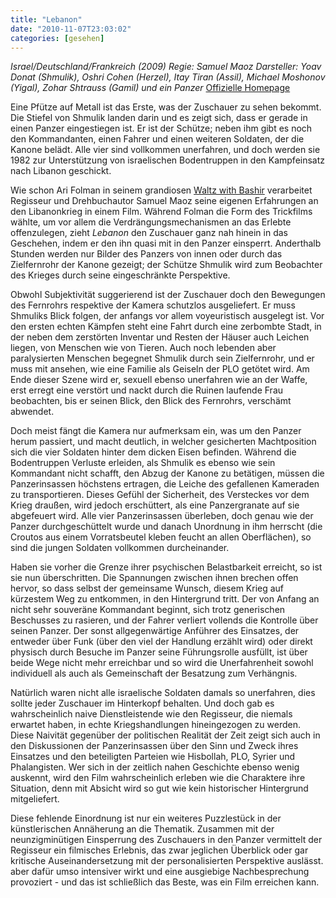 ```yaml
---
title: "Lebanon"
date: "2010-11-07T23:03:02"
categories: [gesehen]
---
```


*Israel/Deutschland/Frankreich (2009)
Regie: Samuel Maoz
Darsteller: Yoav Donat (Shmulik), Oshri Cohen (Herzel), Itay Tiran (Assil), Michael Moshonov (Yigal), Zohar Shtrauss (Gamil) und ein Panzer*
[Offizielle Homepage](http://www.lebanon.senator.de/)

Eine Pfütze auf Metall ist das Erste, was der Zuschauer zu sehen bekommt. Die Stiefel von Shmulik landen darin und es zeigt sich, dass er gerade in einen Panzer eingestiegen ist. Er ist der Schütze; neben ihm gibt es noch den Kommandanten, einen Fahrer und einen weiteren Soldaten, der die Kanone belädt. Alle vier sind vollkommen unerfahren, und doch werden sie 1982 zur Unterstützung von israelischen Bodentruppen in den Kampfeinsatz nach Libanon geschickt.

Wie schon Ari Folman in seinem grandiosen [Waltz with Bashir](/2009/01/28/waltz-with-bashir/) verarbeitet Regisseur und Drehbuchautor Samuel Maoz seine eigenen Erfahrungen an den Libanonkrieg in einem Film. Während Folman die Form des Trickfilms wählte, um vor allem die Verdrängungsmechanismen an das Erlebte offenzulegen, zieht *Lebanon* den Zuschauer ganz nah hinein in das Geschehen, indem er den ihn quasi mit in den Panzer einsperrt. Anderthalb Stunden werden nur Bilder des Panzers von innen oder durch das Zielfernrohr der Kanone gezeigt; der Schütze Shmulik wird zum Beobachter des Krieges durch seine eingeschränkte Perspektive.

Obwohl Subjektivität suggerierend ist der Zuschauer doch den Bewegungen des Fernrohrs respektive der Kamera schutzlos ausgeliefert. Er muss Shmuliks Blick folgen, der anfangs vor allem voyeuristisch ausgelegt ist. Vor den ersten echten Kämpfen steht eine Fahrt durch eine zerbombte Stadt, in der neben dem zerstörten Inventar und Resten der Häuser auch Leichen liegen, von Menschen wie von Tieren. Auch noch lebenden aber paralysierten Menschen begegnet Shmulik durch sein Zielfernrohr, und er muss mit ansehen, wie eine Familie als Geiseln der PLO getötet wird. Am Ende dieser Szene wird er, sexuell ebenso unerfahren wie an der Waffe, erst erregt eine verstört und nackt durch die Ruinen laufende Frau beobachten, bis er seinen Blick, den Blick des Fernrohrs, verschämt abwendet.

Doch meist fängt die Kamera nur aufmerksam ein, was um den Panzer herum passiert, und macht deutlich, in welcher gesicherten Machtposition sich die vier Soldaten hinter dem dicken Eisen befinden. Während die Bodentruppen Verluste erleiden, als Shmulik es ebenso wie sein Kommandant nicht schafft, den Abzug der Kanone zu betätigen, müssen die Panzerinsassen höchstens ertragen, die Leiche des gefallenen Kameraden zu transportieren. Dieses Gefühl der Sicherheit, des Versteckes vor dem Krieg draußen, wird jedoch erschüttert, als eine Panzergranate auf sie abgefeuert wird. Alle vier Panzerinsassen überleben, doch genau wie der Panzer durchgeschüttelt wurde und danach Unordnung in ihm herrscht (die Croutos aus einem Vorratsbeutel kleben feucht an allen Oberflächen), so sind die jungen Soldaten vollkommen durcheinander.

Haben sie vorher die Grenze ihrer psychischen Belastbarkeit erreicht, so ist sie nun überschritten. Die Spannungen zwischen ihnen brechen offen hervor, so dass selbst der gemeinsame Wunsch, diesem Krieg auf kürzestem Weg zu entkommen, in den Hintergrund tritt. Der von Anfang an nicht sehr souveräne Kommandant beginnt, sich trotz generischen Beschusses zu rasieren, und der Fahrer verliert vollends die Kontrolle über seinen Panzer. Der sonst allgegenwärtige Anführer des Einsatzes, der entweder über Funk (über den viel der Handlung erzählt wird) oder direkt physisch durch Besuche im Panzer seine Führungsrolle ausfüllt, ist über beide Wege nicht mehr erreichbar und so wird die Unerfahrenheit sowohl individuell als auch als Gemeinschaft der Besatzung zum Verhängnis. 

Natürlich waren nicht alle israelische Soldaten damals so unerfahren, dies sollte jeder Zuschauer im Hinterkopf behalten. Und doch gab es wahrscheinlich naive Dienstleistende wie den Regisseur, die niemals erwartet haben, in echte Kriegshandlungen hineingezogen zu werden. Diese Naivität gegenüber der politischen Realität der Zeit zeigt sich auch in den Diskussionen der Panzerinsassen über den Sinn und Zweck ihres Einsatzes und den beteiligten Parteien wie Hisbollah, PLO, Syrier und Phalangisten. Wer sich in der zeitlich nahen Geschichte ebenso wenig auskennt, wird den Film wahrscheinlich erleben wie die Charaktere ihre Situation, denn mit Absicht wird so gut wie kein historischer Hintergrund mitgeliefert.

Diese fehlende Einordnung ist nur ein weiteres Puzzlestück in der künstlerischen Annäherung an die Thematik. Zusammen mit der neunzigminütigen Einsperrung des Zuschauers in den Panzer vermittelt der Regisseur ein filmisches Erlebnis, das zwar jeglichen Überblick oder gar kritische Auseinandersetzung mit der personalisierten Perspektive auslässt. aber dafür umso intensiver wirkt und eine ausgiebige Nachbesprechung provoziert - und das ist schließlich das Beste, was ein Film erreichen kann.
